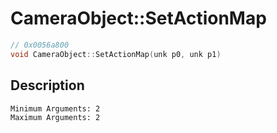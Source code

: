 # CameraObject::SetActionMap
```c
// 0x0056a800
void CameraObject::SetActionMap(unk p0, unk p1)
```
## Description
```
Minimum Arguments: 2
Maximum Arguments: 2
```

